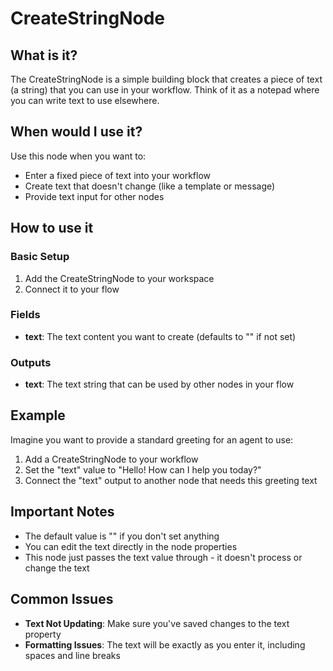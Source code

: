 # CreateStringNode

## What is it?
The CreateStringNode is a simple building block that creates a piece of text (a string) that you can use in your workflow. Think of it as a notepad where you can write text to use elsewhere.

## When would I use it?
Use this node when you want to:
- Enter a fixed piece of text into your workflow
- Create text that doesn't change (like a template or message)
- Provide text input for other nodes

## How to use it

### Basic Setup
1. Add the CreateStringNode to your workspace
2. Connect it to your flow

### Fields
- **text**: The text content you want to create (defaults to "<Empty>" if not set)

### Outputs
- **text**: The text string that can be used by other nodes in your flow

## Example
Imagine you want to provide a standard greeting for an agent to use:

1. Add a CreateStringNode to your workflow
2. Set the "text" value to "Hello! How can I help you today?"
3. Connect the "text" output to another node that needs this greeting text

## Important Notes
- The default value is "<Empty>" if you don't set anything
- You can edit the text directly in the node properties
- This node just passes the text value through - it doesn't process or change the text

## Common Issues
- **Text Not Updating**: Make sure you've saved changes to the text property
- **Formatting Issues**: The text will be exactly as you enter it, including spaces and line breaks